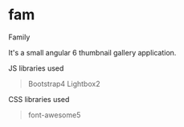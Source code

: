 # fam
Family

It's a small angular 6 thumbnail gallery application.

JS libraries used
> Bootstrap4
> Lightbox2

CSS libraries used
>font-awesome5

